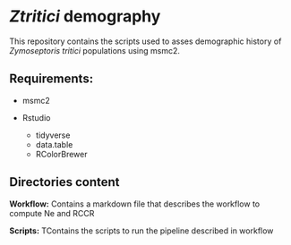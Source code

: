 # *Ztritici* demography

This repository contains the scripts used to asses demographic history of *Zymoseptoris tritici* populations using msmc2.


## Requirements:
- msmc2

- Rstudio
  - tidyverse
  - data.table
  - RColorBrewer

## Directories content

**Workflow:** Contains a markdown file that describes the workflow to compute Ne and RCCR

**Scripts:** TContains the scripts to run the pipeline described in workflow
